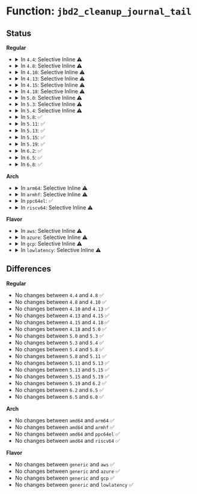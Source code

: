 # Function: <code>jbd2_cleanup_journal_tail</code>

## Status
<b>Regular</b>
<ul>
<li>
<details>
<summary>In <code>4.4</code>: Selective Inline ⚠️</summary>

```c
int jbd2_cleanup_journal_tail(journal_t *journal);
```

**Collision:** Unique Global

**Inline:** Selective

**Transformation:** False

**Instances:**

```
In fs/jbd2/checkpoint.c (ffffffff812ec860)
Location: fs/jbd2/checkpoint.c:387
Inline: True
Direct callers:
  - fs/jbd2/checkpoint.c:jbd2_log_do_checkpoint
  - fs/jbd2/checkpoint.c:jbd2_log_do_checkpoint
  - fs/jbd2/checkpoint.c:__jbd2_log_wait_for_space
  - fs/jbd2/journal.c:jbd2_journal_flush
```
**Symbols:**

```
ffffffff812ec860-ffffffff812ec8f3: jbd2_cleanup_journal_tail (STB_GLOBAL)
```
</details>
</li>
<li>
<details>
<summary>In <code>4.8</code>: Selective Inline ⚠️</summary>

```c
int jbd2_cleanup_journal_tail(journal_t *journal);
```

**Collision:** Unique Global

**Inline:** Selective

**Transformation:** False

**Instances:**

```
In fs/jbd2/checkpoint.c (ffffffff8131a2d0)
Location: fs/jbd2/checkpoint.c:387
Inline: True
Direct callers:
  - fs/jbd2/checkpoint.c:jbd2_log_do_checkpoint
  - fs/jbd2/checkpoint.c:jbd2_log_do_checkpoint
  - fs/jbd2/checkpoint.c:__jbd2_log_wait_for_space
  - fs/jbd2/journal.c:jbd2_journal_flush
```
**Symbols:**

```
ffffffff8131a2d0-ffffffff8131a363: jbd2_cleanup_journal_tail (STB_GLOBAL)
```
</details>
</li>
<li>
<details>
<summary>In <code>4.10</code>: Selective Inline ⚠️</summary>

```c
int jbd2_cleanup_journal_tail(journal_t *journal);
```

**Collision:** Unique Global

**Inline:** Selective

**Transformation:** False

**Instances:**

```
In fs/jbd2/checkpoint.c (ffffffff813302c0)
Location: fs/jbd2/checkpoint.c:387
Inline: True
Direct callers:
  - fs/jbd2/checkpoint.c:jbd2_log_do_checkpoint
  - fs/jbd2/checkpoint.c:jbd2_log_do_checkpoint
  - fs/jbd2/checkpoint.c:__jbd2_log_wait_for_space
  - fs/jbd2/journal.c:jbd2_journal_flush
```
**Symbols:**

```
ffffffff813302c0-ffffffff81330353: jbd2_cleanup_journal_tail (STB_GLOBAL)
```
</details>
</li>
<li>
<details>
<summary>In <code>4.13</code>: Selective Inline ⚠️</summary>

```c
int jbd2_cleanup_journal_tail(journal_t *journal);
```

**Collision:** Unique Global

**Inline:** Selective

**Transformation:** False

**Instances:**

```
In fs/jbd2/checkpoint.c (ffffffff813451e0)
Location: fs/jbd2/checkpoint.c:387
Inline: True
Direct callers:
  - fs/jbd2/checkpoint.c:jbd2_log_do_checkpoint
  - fs/jbd2/checkpoint.c:jbd2_log_do_checkpoint
  - fs/jbd2/checkpoint.c:__jbd2_log_wait_for_space
  - fs/jbd2/journal.c:jbd2_journal_flush
```
**Symbols:**

```
ffffffff813451e0-ffffffff81345273: jbd2_cleanup_journal_tail (STB_GLOBAL)
```
</details>
</li>
<li>
<details>
<summary>In <code>4.15</code>: Selective Inline ⚠️</summary>

```c
int jbd2_cleanup_journal_tail(journal_t *journal);
```

**Collision:** Unique Global

**Inline:** Selective

**Transformation:** False

**Instances:**

```
In fs/jbd2/checkpoint.c (ffffffff81369880)
Location: fs/jbd2/checkpoint.c:387
Inline: True
Direct callers:
  - fs/jbd2/checkpoint.c:jbd2_log_do_checkpoint
  - fs/jbd2/checkpoint.c:jbd2_log_do_checkpoint
  - fs/jbd2/checkpoint.c:__jbd2_log_wait_for_space
  - fs/jbd2/journal.c:jbd2_journal_flush
```
**Symbols:**

```
ffffffff81369880-ffffffff81369913: jbd2_cleanup_journal_tail (STB_GLOBAL)
```
</details>
</li>
<li>
<details>
<summary>In <code>4.18</code>: Selective Inline ⚠️</summary>

```c
int jbd2_cleanup_journal_tail(journal_t *journal);
```

**Collision:** Unique Global

**Inline:** Selective

**Transformation:** False

**Instances:**

```
In fs/jbd2/checkpoint.c (ffffffff81398020)
Location: fs/jbd2/checkpoint.c:384
Inline: True
Direct callers:
  - fs/jbd2/checkpoint.c:jbd2_log_do_checkpoint
  - fs/jbd2/checkpoint.c:jbd2_log_do_checkpoint
  - fs/jbd2/checkpoint.c:__jbd2_log_wait_for_space
  - fs/jbd2/journal.c:jbd2_journal_flush
```
**Symbols:**

```
ffffffff81398020-ffffffff813980b3: jbd2_cleanup_journal_tail (STB_GLOBAL)
```
</details>
</li>
<li>
<details>
<summary>In <code>5.0</code>: Selective Inline ⚠️</summary>

```c
int jbd2_cleanup_journal_tail(journal_t *journal);
```

**Collision:** Unique Global

**Inline:** Selective

**Transformation:** False

**Instances:**

```
In fs/jbd2/checkpoint.c (ffffffff813b0d90)
Location: fs/jbd2/checkpoint.c:384
Inline: True
Direct callers:
  - fs/jbd2/checkpoint.c:jbd2_log_do_checkpoint
  - fs/jbd2/checkpoint.c:jbd2_log_do_checkpoint
  - fs/jbd2/checkpoint.c:__jbd2_log_wait_for_space
  - fs/jbd2/journal.c:jbd2_journal_flush
```
**Symbols:**

```
ffffffff813b0d90-ffffffff813b0e23: jbd2_cleanup_journal_tail (STB_GLOBAL)
```
</details>
</li>
<li>
<details>
<summary>In <code>5.3</code>: Selective Inline ⚠️</summary>

```c
int jbd2_cleanup_journal_tail(journal_t *journal);
```

**Collision:** Unique Global

**Inline:** Selective

**Transformation:** False

**Instances:**

```
In fs/jbd2/checkpoint.c (ffffffff813db3f0)
Location: fs/jbd2/checkpoint.c:396
Inline: True
Direct callers:
  - fs/jbd2/checkpoint.c:jbd2_log_do_checkpoint
  - fs/jbd2/checkpoint.c:jbd2_log_do_checkpoint
  - fs/jbd2/checkpoint.c:__jbd2_log_wait_for_space
  - fs/jbd2/journal.c:jbd2_journal_flush
```
**Symbols:**

```
ffffffff813db3f0-ffffffff813db488: jbd2_cleanup_journal_tail (STB_GLOBAL)
```
</details>
</li>
<li>
<details>
<summary>In <code>5.4</code>: Selective Inline ⚠️</summary>

```c
int jbd2_cleanup_journal_tail(journal_t *journal);
```

**Collision:** Unique Global

**Inline:** Selective

**Transformation:** False

**Instances:**

```
In fs/jbd2/checkpoint.c (ffffffff813f5440)
Location: fs/jbd2/checkpoint.c:396
Inline: True
Direct callers:
  - fs/jbd2/checkpoint.c:jbd2_log_do_checkpoint
  - fs/jbd2/checkpoint.c:jbd2_log_do_checkpoint
  - fs/jbd2/checkpoint.c:__jbd2_log_wait_for_space
  - fs/jbd2/journal.c:jbd2_journal_flush
```
**Symbols:**

```
ffffffff813f5440-ffffffff813f54d8: jbd2_cleanup_journal_tail (STB_GLOBAL)
```
</details>
</li>
<li>
<details>
<summary>In <code>5.8</code>: ✅</summary>

```c
int jbd2_cleanup_journal_tail(journal_t *journal);
```

**Collision:** Unique Global

**Inline:** No

**Transformation:** False

**Instances:**

```
In fs/jbd2/checkpoint.c (ffffffff814427d0)
Location: fs/jbd2/checkpoint.c:396
Inline: False
Direct callers:
  - fs/jbd2/checkpoint.c:jbd2_log_do_checkpoint
  - fs/jbd2/checkpoint.c:jbd2_log_do_checkpoint
  - fs/jbd2/checkpoint.c:__jbd2_log_wait_for_space
  - fs/jbd2/journal.c:jbd2_journal_flush
```
**Symbols:**

```
ffffffff814427d0-ffffffff81442864: jbd2_cleanup_journal_tail (STB_GLOBAL)
```
</details>
</li>
<li>
<details>
<summary>In <code>5.11</code>: ✅</summary>

```c
int jbd2_cleanup_journal_tail(journal_t *journal);
```

**Collision:** Unique Global

**Inline:** No

**Transformation:** False

**Instances:**

```
In fs/jbd2/checkpoint.c (ffffffff8145e9e0)
Location: fs/jbd2/checkpoint.c:398
Inline: False
Direct callers:
  - fs/jbd2/checkpoint.c:jbd2_log_do_checkpoint
  - fs/jbd2/checkpoint.c:jbd2_log_do_checkpoint
  - fs/jbd2/checkpoint.c:__jbd2_log_wait_for_space
  - fs/jbd2/journal.c:jbd2_journal_flush
```
**Symbols:**

```
ffffffff8145e9e0-ffffffff8145ea74: jbd2_cleanup_journal_tail (STB_GLOBAL)
```
</details>
</li>
<li>
<details>
<summary>In <code>5.13</code>: ✅</summary>

```c
int jbd2_cleanup_journal_tail(journal_t *journal);
```

**Collision:** Unique Global

**Inline:** No

**Transformation:** False

**Instances:**

```
In fs/jbd2/checkpoint.c (ffffffff81464280)
Location: fs/jbd2/checkpoint.c:398
Inline: False
Direct callers:
  - fs/jbd2/checkpoint.c:jbd2_log_do_checkpoint
  - fs/jbd2/checkpoint.c:jbd2_log_do_checkpoint
  - fs/jbd2/checkpoint.c:__jbd2_log_wait_for_space
  - fs/jbd2/journal.c:jbd2_journal_flush
```
**Symbols:**

```
ffffffff81464280-ffffffff8146430f: jbd2_cleanup_journal_tail (STB_GLOBAL)
```
</details>
</li>
<li>
<details>
<summary>In <code>5.15</code>: ✅</summary>

```c
int jbd2_cleanup_journal_tail(journal_t *journal);
```

**Collision:** Unique Global

**Inline:** No

**Transformation:** False

**Instances:**

```
In fs/jbd2/checkpoint.c (ffffffff814b98a0)
Location: fs/jbd2/checkpoint.c:382
Inline: False
Direct callers:
  - fs/jbd2/checkpoint.c:jbd2_log_do_checkpoint
  - fs/jbd2/checkpoint.c:jbd2_log_do_checkpoint
  - fs/jbd2/checkpoint.c:__jbd2_log_wait_for_space
  - fs/jbd2/journal.c:jbd2_journal_flush
```
**Symbols:**

```
ffffffff814b98a0-ffffffff814b992f: jbd2_cleanup_journal_tail (STB_GLOBAL)
```
</details>
</li>
<li>
<details>
<summary>In <code>5.19</code>: ✅</summary>

```c
int jbd2_cleanup_journal_tail(journal_t *journal);
```

**Collision:** Unique Global

**Inline:** No

**Transformation:** False

**Instances:**

```
In fs/jbd2/checkpoint.c (ffffffff81543540)
Location: fs/jbd2/checkpoint.c:382
Inline: False
Direct callers:
  - fs/jbd2/checkpoint.c:jbd2_log_do_checkpoint
  - fs/jbd2/checkpoint.c:jbd2_log_do_checkpoint
  - fs/jbd2/checkpoint.c:__jbd2_log_wait_for_space
  - fs/jbd2/journal.c:jbd2_journal_flush
```
**Symbols:**

```
ffffffff81543540-ffffffff815435e4: jbd2_cleanup_journal_tail (STB_GLOBAL)
```
</details>
</li>
<li>
<details>
<summary>In <code>6.2</code>: ✅</summary>

```c
int jbd2_cleanup_journal_tail(journal_t *journal);
```

**Collision:** Unique Global

**Inline:** No

**Transformation:** False

**Instances:**

```
In fs/jbd2/checkpoint.c (ffffffff815e2470)
Location: fs/jbd2/checkpoint.c:382
Inline: False
Direct callers:
  - fs/jbd2/checkpoint.c:jbd2_log_do_checkpoint
  - fs/jbd2/checkpoint.c:jbd2_log_do_checkpoint
  - fs/jbd2/checkpoint.c:__jbd2_log_wait_for_space
  - fs/jbd2/journal.c:jbd2_journal_flush
```
**Symbols:**

```
ffffffff815e2470-ffffffff815e2514: jbd2_cleanup_journal_tail (STB_GLOBAL)
```
</details>
</li>
<li>
<details>
<summary>In <code>6.5</code>: ✅</summary>

```c
int jbd2_cleanup_journal_tail(journal_t *journal);
```

**Collision:** Unique Global

**Inline:** No

**Transformation:** False

**Instances:**

```
In fs/jbd2/checkpoint.c (ffffffff81619de0)
Location: fs/jbd2/checkpoint.c:323
Inline: False
Direct callers:
  - fs/jbd2/checkpoint.c:jbd2_log_do_checkpoint
  - fs/jbd2/checkpoint.c:jbd2_log_do_checkpoint
  - fs/jbd2/checkpoint.c:__jbd2_log_wait_for_space
  - fs/jbd2/journal.c:jbd2_journal_flush
```
**Symbols:**

```
ffffffff81619de0-ffffffff81619e84: jbd2_cleanup_journal_tail (STB_GLOBAL)
```
</details>
</li>
<li>
<details>
<summary>In <code>6.8</code>: ✅</summary>

```c
int jbd2_cleanup_journal_tail(journal_t *journal);
```

**Collision:** Unique Global

**Inline:** No

**Transformation:** False

**Instances:**

```
In fs/jbd2/checkpoint.c (ffffffff81652d40)
Location: fs/jbd2/checkpoint.c:311
Inline: False
Direct callers:
  - fs/jbd2/checkpoint.c:jbd2_log_do_checkpoint
  - fs/jbd2/checkpoint.c:jbd2_log_do_checkpoint
  - fs/jbd2/checkpoint.c:__jbd2_log_wait_for_space
  - fs/jbd2/journal.c:jbd2_journal_flush
```
**Symbols:**

```
ffffffff81652d40-ffffffff81652de4: jbd2_cleanup_journal_tail (STB_GLOBAL)
```
</details>
</li>
</ul>
<b>Arch</b>
<ul>
<li>
<details>
<summary>In <code>arm64</code>: Selective Inline ⚠️</summary>

```c
int jbd2_cleanup_journal_tail(journal_t *journal);
```

**Collision:** Unique Global

**Inline:** Selective

**Transformation:** False

**Instances:**

```
In fs/jbd2/checkpoint.c (ffff8000104d0e40)
Location: fs/jbd2/checkpoint.c:396
Inline: True
Direct callers:
  - fs/jbd2/checkpoint.c:jbd2_log_do_checkpoint
  - fs/jbd2/checkpoint.c:jbd2_log_do_checkpoint
  - fs/jbd2/checkpoint.c:__jbd2_log_wait_for_space
  - fs/jbd2/journal.c:jbd2_journal_flush
```
**Symbols:**

```
ffff8000104d0e40-ffff8000104d0ef0: jbd2_cleanup_journal_tail (STB_GLOBAL)
```
</details>
</li>
<li>
<details>
<summary>In <code>armhf</code>: Selective Inline ⚠️</summary>

```c
int jbd2_cleanup_journal_tail(journal_t *journal);
```

**Collision:** Unique Global

**Inline:** Selective

**Transformation:** False

**Instances:**

```
In fs/jbd2/checkpoint.c (c0693990)
Location: fs/jbd2/checkpoint.c:396
Inline: True
Direct callers:
  - fs/jbd2/checkpoint.c:jbd2_log_do_checkpoint
  - fs/jbd2/checkpoint.c:jbd2_log_do_checkpoint
  - fs/jbd2/checkpoint.c:__jbd2_log_wait_for_space
  - fs/jbd2/journal.c:jbd2_journal_flush
```
**Symbols:**

```
c0693990-c0693a54: jbd2_cleanup_journal_tail (STB_GLOBAL)
```
</details>
</li>
<li>
<details>
<summary>In <code>ppc64el</code>: ✅</summary>

```c
int jbd2_cleanup_journal_tail(journal_t *journal);
```

**Collision:** Unique Global

**Inline:** No

**Transformation:** False

**Instances:**

```
In fs/jbd2/checkpoint.c (c00000000060a030)
Location: fs/jbd2/checkpoint.c:396
Inline: False
Direct callers:
  - fs/jbd2/checkpoint.c:jbd2_log_do_checkpoint
  - fs/jbd2/checkpoint.c:jbd2_log_do_checkpoint
  - fs/jbd2/checkpoint.c:__jbd2_log_wait_for_space
  - fs/jbd2/journal.c:jbd2_journal_flush
```
**Symbols:**

```
c00000000060a030-c00000000060a13c: jbd2_cleanup_journal_tail (STB_GLOBAL)
```
</details>
</li>
<li>
<details>
<summary>In <code>riscv64</code>: Selective Inline ⚠️</summary>

```c
int jbd2_cleanup_journal_tail(journal_t *journal);
```

**Collision:** Unique Global

**Inline:** Selective

**Transformation:** False

**Instances:**

```
In fs/jbd2/checkpoint.c (ffffffe000348356)
Location: fs/jbd2/checkpoint.c:396
Inline: True
Direct callers:
  - fs/jbd2/checkpoint.c:jbd2_log_do_checkpoint
  - fs/jbd2/checkpoint.c:jbd2_log_do_checkpoint
  - fs/jbd2/checkpoint.c:__jbd2_log_wait_for_space
  - fs/jbd2/journal.c:jbd2_journal_flush
```
**Symbols:**

```
ffffffe000348356-ffffffe0003483d8: jbd2_cleanup_journal_tail (STB_GLOBAL)
```
</details>
</li>
</ul>
<b>Flavor</b>
<ul>
<li>
<details>
<summary>In <code>aws</code>: Selective Inline ⚠️</summary>

```c
int jbd2_cleanup_journal_tail(journal_t *journal);
```

**Collision:** Unique Global

**Inline:** Selective

**Transformation:** False

**Instances:**

```
In fs/jbd2/checkpoint.c (ffffffff813eda20)
Location: fs/jbd2/checkpoint.c:396
Inline: True
Direct callers:
  - fs/jbd2/checkpoint.c:jbd2_log_do_checkpoint
  - fs/jbd2/checkpoint.c:jbd2_log_do_checkpoint
  - fs/jbd2/checkpoint.c:__jbd2_log_wait_for_space
  - fs/jbd2/journal.c:jbd2_journal_flush
```
**Symbols:**

```
ffffffff813eda20-ffffffff813edab8: jbd2_cleanup_journal_tail (STB_GLOBAL)
```
</details>
</li>
<li>
<details>
<summary>In <code>azure</code>: Selective Inline ⚠️</summary>

```c
int jbd2_cleanup_journal_tail(journal_t *journal);
```

**Collision:** Unique Global

**Inline:** Selective

**Transformation:** False

**Instances:**

```
In fs/jbd2/checkpoint.c (ffffffff813de4a0)
Location: fs/jbd2/checkpoint.c:396
Inline: True
Direct callers:
  - fs/jbd2/checkpoint.c:jbd2_log_do_checkpoint
  - fs/jbd2/checkpoint.c:jbd2_log_do_checkpoint
  - fs/jbd2/checkpoint.c:__jbd2_log_wait_for_space
  - fs/jbd2/journal.c:jbd2_journal_flush
```
**Symbols:**

```
ffffffff813de4a0-ffffffff813de538: jbd2_cleanup_journal_tail (STB_GLOBAL)
```
</details>
</li>
<li>
<details>
<summary>In <code>gcp</code>: Selective Inline ⚠️</summary>

```c
int jbd2_cleanup_journal_tail(journal_t *journal);
```

**Collision:** Unique Global

**Inline:** Selective

**Transformation:** False

**Instances:**

```
In fs/jbd2/checkpoint.c (ffffffff813eada0)
Location: fs/jbd2/checkpoint.c:396
Inline: True
Direct callers:
  - fs/jbd2/checkpoint.c:jbd2_log_do_checkpoint
  - fs/jbd2/checkpoint.c:jbd2_log_do_checkpoint
  - fs/jbd2/checkpoint.c:__jbd2_log_wait_for_space
  - fs/jbd2/journal.c:jbd2_journal_flush
```
**Symbols:**

```
ffffffff813eada0-ffffffff813eae38: jbd2_cleanup_journal_tail (STB_GLOBAL)
```
</details>
</li>
<li>
<details>
<summary>In <code>lowlatency</code>: Selective Inline ⚠️</summary>

```c
int jbd2_cleanup_journal_tail(journal_t *journal);
```

**Collision:** Unique Global

**Inline:** Selective

**Transformation:** False

**Instances:**

```
In fs/jbd2/checkpoint.c (ffffffff81400700)
Location: fs/jbd2/checkpoint.c:396
Inline: True
Direct callers:
  - fs/jbd2/checkpoint.c:jbd2_log_do_checkpoint
  - fs/jbd2/checkpoint.c:jbd2_log_do_checkpoint
  - fs/jbd2/checkpoint.c:__jbd2_log_wait_for_space
  - fs/jbd2/journal.c:jbd2_journal_flush
```
**Symbols:**

```
ffffffff81400700-ffffffff81400798: jbd2_cleanup_journal_tail (STB_GLOBAL)
```
</details>
</li>
</ul>

## Differences
<b>Regular</b>
<ul>
<li>
No changes between <code>4.4</code> and <code>4.8</code> ✅
</li>
<li>
No changes between <code>4.8</code> and <code>4.10</code> ✅
</li>
<li>
No changes between <code>4.10</code> and <code>4.13</code> ✅
</li>
<li>
No changes between <code>4.13</code> and <code>4.15</code> ✅
</li>
<li>
No changes between <code>4.15</code> and <code>4.18</code> ✅
</li>
<li>
No changes between <code>4.18</code> and <code>5.0</code> ✅
</li>
<li>
No changes between <code>5.0</code> and <code>5.3</code> ✅
</li>
<li>
No changes between <code>5.3</code> and <code>5.4</code> ✅
</li>
<li>
No changes between <code>5.4</code> and <code>5.8</code> ✅
</li>
<li>
No changes between <code>5.8</code> and <code>5.11</code> ✅
</li>
<li>
No changes between <code>5.11</code> and <code>5.13</code> ✅
</li>
<li>
No changes between <code>5.13</code> and <code>5.15</code> ✅
</li>
<li>
No changes between <code>5.15</code> and <code>5.19</code> ✅
</li>
<li>
No changes between <code>5.19</code> and <code>6.2</code> ✅
</li>
<li>
No changes between <code>6.2</code> and <code>6.5</code> ✅
</li>
<li>
No changes between <code>6.5</code> and <code>6.8</code> ✅
</li>
</ul>
<b>Arch</b>
<ul>
<li>
No changes between <code>amd64</code> and <code>arm64</code> ✅
</li>
<li>
No changes between <code>amd64</code> and <code>armhf</code> ✅
</li>
<li>
No changes between <code>amd64</code> and <code>ppc64el</code> ✅
</li>
<li>
No changes between <code>amd64</code> and <code>riscv64</code> ✅
</li>
</ul>
<b>Flavor</b>
<ul>
<li>
No changes between <code>generic</code> and <code>aws</code> ✅
</li>
<li>
No changes between <code>generic</code> and <code>azure</code> ✅
</li>
<li>
No changes between <code>generic</code> and <code>gcp</code> ✅
</li>
<li>
No changes between <code>generic</code> and <code>lowlatency</code> ✅
</li>
</ul>
